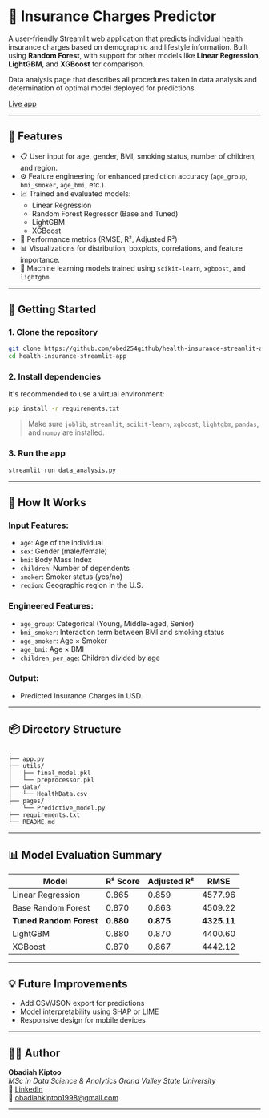 # 🏥 Insurance Charges Predictor

A user-friendly Streamlit web application that predicts individual health insurance charges based on demographic and lifestyle information. Built using **Random Forest**, with support for other models like **Linear Regression**, **LightGBM**, and **XGBoost** for comparison.

Data analysis page that describes all procedures taken in data analysis and determination of optimal model deployed for predictions.

[Live app](https://health-insurance-app-app-zks4tkjnbak6wcycvr5b76.streamlit.app/) <!-- Replace with your actual image URL -->

---

## 📌 Features

- 📋 User input for age, gender, BMI, smoking status, number of children, and region.
- ⚙️ Feature engineering for enhanced prediction accuracy (`age_group`, `bmi_smoker`, `age_bmi`, etc.).
- 📈 Trained and evaluated models:
  - Linear Regression
  - Random Forest Regressor (Base and Tuned)
  - LightGBM
  - XGBoost
- 🎯 Performance metrics (RMSE, R², Adjusted R²)
- 📊 Visualizations for distribution, boxplots, correlations, and feature importance.
- 🧠 Machine learning models trained using `scikit-learn`, `xgboost`, and `lightgbm`.

---

## 🚀 Getting Started

### 1. Clone the repository

```bash
git clone https://github.com/obed254github/health-insurance-streamlit-app.git
cd health-insurance-streamlit-app
```

### 2. Install dependencies

It's recommended to use a virtual environment:

```bash
pip install -r requirements.txt
```

> Make sure `joblib`, `streamlit`, `scikit-learn`, `xgboost`, `lightgbm`, `pandas`, and `numpy` are installed.

### 3. Run the app

```bash
streamlit run data_analysis.py
```

---

## 🧠 How It Works

### Input Features:

- `age`: Age of the individual
- `sex`: Gender (male/female)
- `bmi`: Body Mass Index
- `children`: Number of dependents
- `smoker`: Smoker status (yes/no)
- `region`: Geographic region in the U.S.

### Engineered Features:

- `age_group`: Categorical (Young, Middle-aged, Senior)
- `bmi_smoker`: Interaction term between BMI and smoking status
- `age_smoker`: Age × Smoker
- `age_bmi`: Age × BMI
- `children_per_age`: Children divided by age

### Output:

- Predicted Insurance Charges in USD.

---

## 📦 Directory Structure

```
.
├── app.py
├── utils/
│   ├── final_model.pkl
│   └── preprocessor.pkl
├── data/
│   └── HealthData.csv
├── pages/
    └── Predictive_model.py
├── requirements.txt
└── README.md
```

---

## 📊 Model Evaluation Summary

| Model                   | R² Score  | Adjusted R² | RMSE        |
| ----------------------- | --------- | ----------- | ----------- |
| Linear Regression       | 0.865     | 0.859       | 4577.96     |
| Base Random Forest      | 0.870     | 0.863       | 4509.22     |
| **Tuned Random Forest** | **0.880** | **0.875**   | **4325.11** |
| LightGBM                | 0.880     | 0.870       | 4400.60     |
| XGBoost                 | 0.870     | 0.867       | 4442.12     |

---

## 💡 Future Improvements

- Add CSV/JSON export for predictions
- Model interpretability using SHAP or LIME
- Responsive design for mobile devices

---

## 👨‍💻 Author

**Obadiah Kiptoo**  
_MSc in Data Science & Analytics Grand Valley State University_  
🔗 [LinkedIn](https://www.linkedin.com/in/obadiah-kiptoo-85480b175/)  
📧 obadiahkiptoo1998@gmail.com

---
